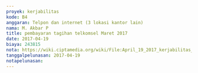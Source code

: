 ```yaml
---
proyek: kerjabilitas
kode: B4
anggaran: Telpon dan internet (3 lokasi kantor lain)
nama: M. Akbar P
title: pembayaran tagihan telkomsel Maret 2017
date: 2017-04-19
biaya: 243815
nota: https://wiki.ciptamedia.org/wiki/File:April_19_2017_kerjabilitas_B4_pulsa_akbar.jpg
tanggalpelunasan: 2017-04-19
notapelunasan:
---
```


